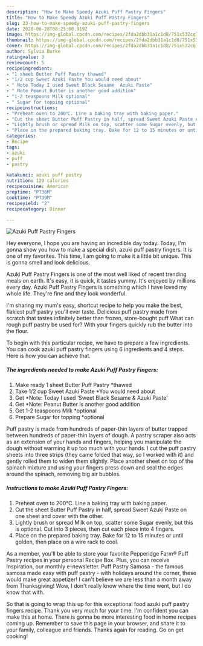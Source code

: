 ```yaml
---
description: "How to Make Speedy Azuki Puff Pastry Fingers"
title: "How to Make Speedy Azuki Puff Pastry Fingers"
slug: 23-how-to-make-speedy-azuki-puff-pastry-fingers
date: 2020-06-28T08:25:00.919Z
image: https://img-global.cpcdn.com/recipes/2fda2dbb31a1c1d8/751x532cq70/azuki-puff-pastry-fingers-recipe-main-photo.jpg
thumbnail: https://img-global.cpcdn.com/recipes/2fda2dbb31a1c1d8/751x532cq70/azuki-puff-pastry-fingers-recipe-main-photo.jpg
cover: https://img-global.cpcdn.com/recipes/2fda2dbb31a1c1d8/751x532cq70/azuki-puff-pastry-fingers-recipe-main-photo.jpg
author: Sylvia Burke
ratingvalue: 3
reviewcount: 5
recipeingredient:
- "1 sheet Butter Puff Pastry thawed"
- "1/2 cup Sweet Azuki Paste You would need about"
- " Note Today I used Sweet Black Sesame  Azuki Paste"
- " Note Peanut Butter is another good addition"
- "1-2 teaspoons Milk optional"
- " Sugar for topping optional"
recipeinstructions:
- "Preheat oven to 200℃. Line a baking tray with baking paper."
- "Cut the sheet Butter Puff Pastry in half, spread Sweet Azuki Paste on one sheet and cover with the other."
- "Lightly brush or spread Milk on top, scatter some Sugar evenly, but this is optional. Cut into 3 pieces, then cut each piece into 4 fingers."
- "Place on the prepared baking tray. Bake for 12 to 15 minutes or until golden, then place on a wire rack to cool."
categories:
- Recipe
tags:
- azuki
- puff
- pastry

katakunci: azuki puff pastry 
nutrition: 120 calories
recipecuisine: American
preptime: "PT36M"
cooktime: "PT39M"
recipeyield: "2"
recipecategory: Dinner

---
```



![Azuki Puff Pastry Fingers](https://img-global.cpcdn.com/recipes/2fda2dbb31a1c1d8/751x532cq70/azuki-puff-pastry-fingers-recipe-main-photo.jpg)

Hey everyone, I hope you are having an incredible day today. Today, I'm gonna show you how to make a special dish, azuki puff pastry fingers. It is one of my favorites. This time, I am going to make it a little bit unique. This is gonna smell and look delicious.

Azuki Puff Pastry Fingers is one of the most well liked of recent trending meals on earth. It's easy, it is quick, it tastes yummy. It's enjoyed by millions every day. Azuki Puff Pastry Fingers is something which I have loved my whole life. They're fine and they look wonderful.

I&#39;m sharing my mum&#39;s easy, shortcut recipe to help you make the best, flakiest puff pastry you&#39;ll ever taste. Delicious puff pastry made from scratch that tastes infinitely better than frozen, store-bought puff What can rough puff pastry be used for? With your fingers quickly rub the butter into the flour.


To begin with this particular recipe, we have to prepare a few ingredients. You can cook azuki puff pastry fingers using 6 ingredients and 4 steps. Here is how you can achieve that.

<!--inarticleads1-->

##### The ingredients needed to make Azuki Puff Pastry Fingers:

1. Make ready 1 sheet Butter Puff Pastry *thawed
1. Take 1/2 cup Sweet Azuki Paste *You would need about
1. Get  *Note: Today I used ‘Sweet Black Sesame &amp; Azuki Paste’
1. Get  *Note: Peanut Butter is another good addition
1. Get 1-2 teaspoons Milk *optional
1. Prepare  Sugar for topping *optional


Puff pastry is made from hundreds of paper-thin layers of butter trapped between hundreds of paper-thin layers of dough. A pastry scraper also acts as an extension of your hands and fingers, helping you manipulate the dough without warming it up too much with your hands. I cut the puff pastry sheets into three strips (they came folded that way, so I worked with it) and gently rolled them to widen them slightly. Place another sheet on top of the spinach mixture and using your fingers press down and seal the edges around the spinach, removing big air bubbles. 

<!--inarticleads2-->

##### Instructions to make Azuki Puff Pastry Fingers:

1. Preheat oven to 200℃. Line a baking tray with baking paper.
1. Cut the sheet Butter Puff Pastry in half, spread Sweet Azuki Paste on one sheet and cover with the other.
1. Lightly brush or spread Milk on top, scatter some Sugar evenly, but this is optional. Cut into 3 pieces, then cut each piece into 4 fingers.
1. Place on the prepared baking tray. Bake for 12 to 15 minutes or until golden, then place on a wire rack to cool.


As a member, you&#39;ll be able to store your favorite Pepperidge Farm® Puff Pastry recipes in your personal Recipe Box. Plus, you can receive Inspiration, our monthly e-newsletter. Puff Pastry Samosa - the famous samosa made easy with puff pastry - with holidays around the corner, these would make great appetizer! I can&#39;t believe we are less than a month away from Thanksgiving! Wow, I don&#39;t really know where the time went, but I do know that with. 

So that is going to wrap this up for this exceptional food azuki puff pastry fingers recipe. Thank you very much for your time. I'm confident you can make this at home. There is gonna be more interesting food in home recipes coming up. Remember to save this page in your browser, and share it to your family, colleague and friends. Thanks again for reading. Go on get cooking!
